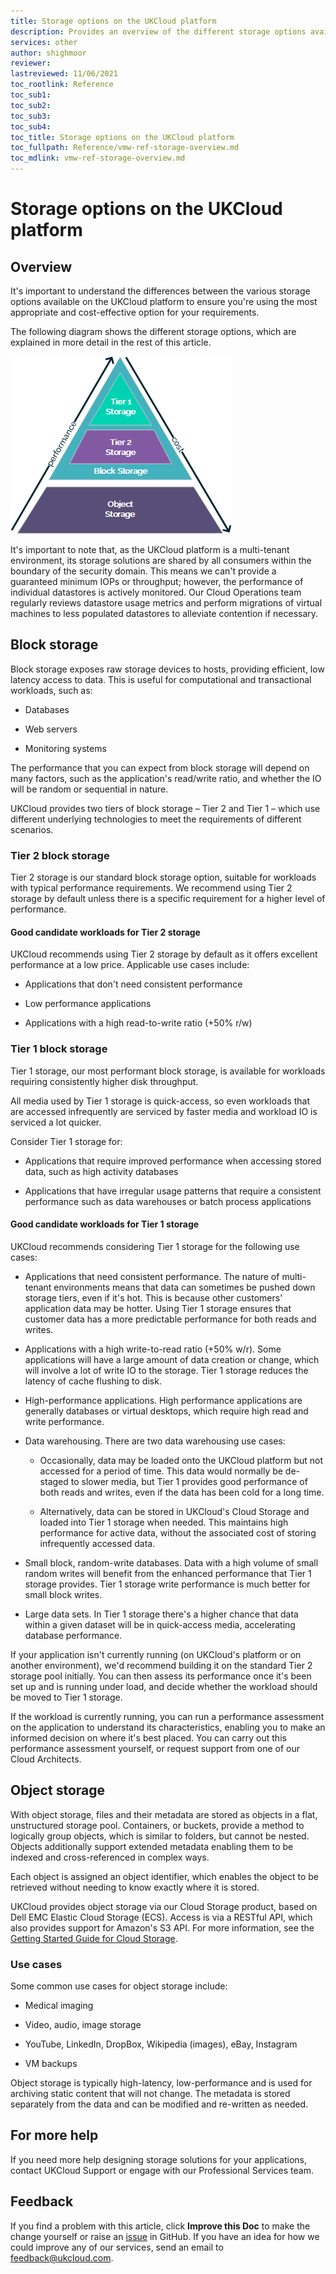 ```yaml
---
title: Storage options on the UKCloud platform
description: Provides an overview of the different storage options available on the UKCloud platform
services: other
author: shighmoor
reviewer:
lastreviewed: 11/06/2021
toc_rootlink: Reference
toc_sub1: 
toc_sub2:
toc_sub3:
toc_sub4:
toc_title: Storage options on the UKCloud platform
toc_fullpath: Reference/vmw-ref-storage-overview.md
toc_mdlink: vmw-ref-storage-overview.md
---
```


# Storage options on the UKCloud platform

## Overview

It's important to understand the differences between the various storage options available on the UKCloud platform to ensure you're using the most appropriate and cost-effective option for your requirements.

The following diagram shows the different storage options, which are explained in more detail in the rest of this article.

![Storage options on the UKCloud platform](images/other-storage-options.png)

It's important to note that, as the UKCloud platform is a multi-tenant environment, its storage solutions are shared by all consumers within the boundary of the security domain. This means we can't provide a guaranteed minimum IOPs or throughput; however, the performance of individual datastores is actively monitored. Our Cloud Operations team regularly reviews datastore usage metrics and perform migrations of virtual machines to less populated datastores to alleviate contention if necessary.

## Block storage

Block storage exposes raw storage devices to hosts, providing efficient, low latency access to data. This is useful for computational and transactional workloads, such as:

- Databases

- Web servers

- Monitoring systems

The performance that you can expect from block storage will depend on many factors, such as the application's read/write ratio, and whether the IO will be random or sequential in nature.

UKCloud provides two tiers of block storage &ndash; Tier 2 and Tier 1 &ndash; which use different underlying technologies to meet the requirements of different scenarios.

### Tier 2 block storage

Tier 2 storage is our standard block storage option, suitable for workloads with typical performance requirements. We recommend using Tier 2 storage by default unless there is a specific requirement for a higher level of performance.

#### Good candidate workloads for Tier 2 storage

UKCloud recommends using Tier 2 storage by default as it offers excellent performance at a low price. Applicable use cases include:

- Applications that don't need consistent performance

- Low performance applications

- Applications with a high read-to-write ratio (+50% r/w)

### Tier 1 block storage

Tier 1 storage, our most performant block storage, is available for workloads requiring consistently higher disk throughput.

All media used by Tier 1 storage is quick-access, so even workloads that are accessed infrequently are serviced by faster media and workload IO is serviced a lot quicker.

Consider Tier 1 storage for:

- Applications that require improved performance when accessing stored data, such as high activity databases

- Applications that have irregular usage patterns that require a consistent performance such as data warehouses or batch process applications

#### Good candidate workloads for Tier 1 storage

UKCloud recommends considering Tier 1 storage for the following use cases:

- Applications that need consistent performance. The nature of multi-tenant environments means that data can sometimes be pushed down storage tiers, even if it's hot. This is because other customers' application data may be hotter. Using Tier 1 storage ensures that customer data has a more predictable performance for both reads and writes.

- Applications with a high write-to-read ratio (+50% w/r). Some applications will have a large amount of data creation or change, which will involve a lot of write IO to the storage. Tier 1 storage reduces the latency of cache flushing to disk.

- High-performance applications. High performance applications are generally databases or virtual desktops, which require high read and write performance.

- Data warehousing. There are two data warehousing use cases:

  - Occasionally, data may be loaded onto the UKCloud platform but not accessed for a period of time. This data would normally be de-staged to slower media, but Tier 1 provides good performance of both reads and writes, even if the data has been cold for a long time.

  - Alternatively, data can be stored in UKCloud's Cloud Storage and loaded into Tier 1 storage when needed. This maintains high performance for active data, without the associated cost of storing infrequently accessed data.

- Small block, random-write databases. Data with a high volume of small random writes will benefit from the enhanced performance that Tier 1 storage provides. Tier 1 storage write performance is much better for small block writes.

- Large data sets. In Tier 1 storage there's a higher chance that data within a given dataset will be in quick-access media, accelerating database performance.

If your application isn't currently running (on UKCloud's platform or on another environment), we'd recommend building it on the standard Tier 2 storage pool initially. You can then assess its performance once it's been set up and is running under load, and decide whether the workload should be moved to Tier 1 storage.

If the workload is currently running, you can run a performance assessment on the application to understand its characteristics, enabling you to make an informed decision on where it's best placed. You can carry out this performance assessment yourself, or request support from one of our Cloud Architects.

## Object storage

With object storage, files and their metadata are stored as objects in a flat, unstructured storage pool. Containers, or buckets, provide a method to logically group objects, which is similar to folders, but cannot be nested. Objects additionally support extended metadata enabling them to be indexed and cross-referenced in complex ways.

Each object is assigned an object identifier, which enables the object to be retrieved without needing to know exactly where it is stored.

UKCloud provides object storage via our Cloud Storage product, based on Dell EMC Elastic Cloud Storage (ECS). Access is via a RESTful API, which also provides support for Amazon's S3 API. For more information, see the [Getting Started Guide for Cloud Storage](../cloud-storage/cs-gs.md).

### Use cases

Some common use cases for object storage include:

- Medical imaging

- Video, audio, image storage

- YouTube, LinkedIn, DropBox, Wikipedia (images), eBay, Instagram

- VM backups

Object storage is typically high-latency, low-performance and is used for archiving static content that will not change. The metadata is stored separately from the data and can be modified and re-written as needed.

## For more help

If you need more help designing storage solutions for your applications, contact UKCloud Support or engage with our Professional Services team.

## Feedback

If you find a problem with this article, click **Improve this Doc** to make the change yourself or raise an [issue](https://github.com/UKCloud/documentation/issues) in GitHub. If you have an idea for how we could improve any of our services, send an email to <feedback@ukcloud.com>.
